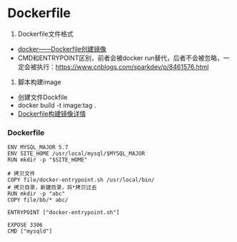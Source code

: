 # Dockerfile
1. Dockerfile文件格式
  * [docker——Dockerfile创建镜像](http://www.cnblogs.com/niloay/p/6261784.html)
  * CMD和ENTRYPOINT区别，前者会被docker run替代，后者不会被忽略，一定会被执行：https://www.cnblogs.com/sparkdev/p/8461576.html

1. 脚本构建image
  * 创建文件Dockfile
  * docker build -t image:tag .
  * [Dockerfile构建镜像详情](http://blog.51cto.com/nginxs/1893058)

### Dockerfile
```
ENV MYSQL_MAJOR 5.7
ENV SITE_HOME /usr/local/mysql/$MYSQL_MAJOR
RUN mkdir -p "$SITE_HOME"

# 拷贝文件
COPY file/docker-entrypoint.sh /usr/local/bin/
# 拷贝目录，新建目录，将*拷贝过去
RUN mkdir -p "abc"
COPY file/bb/* abc/

ENTRYPOINT ["docker-entrypoint.sh"]

EXPOSE 3306
CMD ["mysqld"]
```
